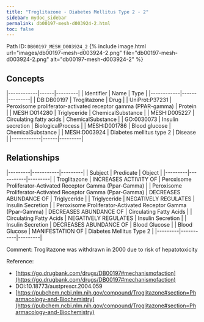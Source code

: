 ```yaml
---
title: "Troglitazone - Diabetes Mellitus Type 2 - 2"
sidebar: mydoc_sidebar
permalink: db00197-mesh-d003924-2.html
toc: false 
---
```



Path ID: `DB00197_MESH_D003924_2`
{% include image.html url="images/db00197-mesh-d003924-2.png" file="db00197-mesh-d003924-2.png" alt="db00197-mesh-d003924-2" %}

## Concepts

|------------|------|---------|
| Identifier | Name | Type    |
|------------|------|---------|
| DB:DB00197 | Troglitazone | Drug |
| UniProt:P37231 | Peroxisome proliferator-activated receptor gamma (PPAR-gamma) | Protein |
| MESH:D014280 | Triglyceride | ChemicalSubstance |
| MESH:D005227 | Circulating fatty acids | ChemicalSubstance |
| GO:0030073 | Insulin secretion | BiologicalProcess |
| MESH:D001786 | Blood glucose | ChemicalSubstance |
| MESH:D003924 | Diabetes mellitus type 2 | Disease |
|------------|------|---------|

## Relationships

|---------|-----------|---------|
| Subject | Predicate | Object  |
|---------|-----------|---------|
| Troglitazone | INCREASES ACTIVITY OF | Peroxisome Proliferator-Activated Receptor Gamma (Ppar-Gamma) |
| Peroxisome Proliferator-Activated Receptor Gamma (Ppar-Gamma) | DECREASES ABUNDANCE OF | Triglyceride |
| Triglyceride | NEGATIVELY REGULATES | Insulin Secretion |
| Peroxisome Proliferator-Activated Receptor Gamma (Ppar-Gamma) | DECREASES ABUNDANCE OF | Circulating Fatty Acids |
| Circulating Fatty Acids | NEGATIVELY REGULATES | Insulin Secretion |
| Insulin Secretion | DECREASES ABUNDANCE OF | Blood Glucose |
| Blood Glucose | MANIFESTATION OF | Diabetes Mellitus Type 2 |
|---------|-----------|---------|

Comment: Troglitazone was withdrawn in 2000 due to risk of hepatotoxicity

Reference: 
  - [https://go.drugbank.com/drugs/DB00197#mechanismofaction](https://go.drugbank.com/drugs/DB00197#mechanismofaction)
  - DOI:10.18773/austprescr.2004.059
  - [https://pubchem.ncbi.nlm.nih.gov/compound/Troglitazone#section=Pharmacology-and-Biochemistry](https://pubchem.ncbi.nlm.nih.gov/compound/Troglitazone#section=Pharmacology-and-Biochemistry)
